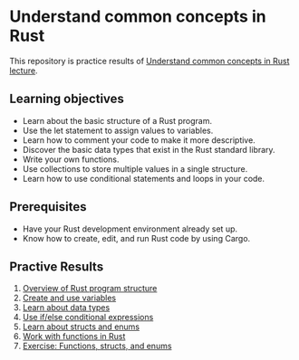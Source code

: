 # Understand common concepts in Rust

This repository is practice results of [Understand common concepts in Rust lecture](https://docs.microsoft.com/en-us/learn/modules/rust-understand-common-concepts).

## Learning objectives

* Learn about the basic structure of a Rust program.
* Use the let statement to assign values to variables.
* Learn how to comment your code to make it more descriptive.
* Discover the basic data types that exist in the Rust standard library.
* Write your own functions.
* Use collections to store multiple values in a single structure.
* Learn how to use conditional statements and loops in your code.

## Prerequisites

* Have your Rust development environment already set up.
* Know how to create, edit, and run Rust code by using Cargo.

## Practive Results

1. [Overview of Rust program structure](./program-structure)
2. [Create and use variables](./variables)
3. [Learn about data types](./data-types)
4. [Use if/else conditional expressions](./if-else-expressions)
5. [Learn about structs and enums](./structs-enums)
6. [Work with functions in Rust](./functions)
7. [Exercise: Functions, structs, and enums]('./exercise-functions)
